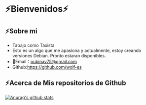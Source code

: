 # ⚡Bienvenidos⚡
## ⚡Sobre mi
- Tabajo como Taxista
- Esto es un algo que me apasiona y actualmente, estoy creando versiones Debian. Pronto estaran disponibles.
- 📧Email：oubinav75@gmail.com
- Github:https://github.com/wolf-es

## ⚡Acerca de Mis repositorios de Github
[![Anurag's github stats](https://github-readme-stats.vercel.app/api?username=wolf-es&theme=dark)](https://github.com/wolf-es)
